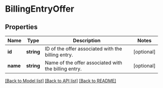 # BillingEntryOffer

## Properties
Name | Type | Description | Notes
------------ | ------------- | ------------- | -------------
**id** | **string** | ID of the offer associated with the billing entry. | [optional] 
**name** | **string** | Name of the offer associated with the billing entry. | [optional] 

[[Back to Model list]](../../README.md#documentation-for-models) [[Back to API list]](../../README.md#documentation-for-api-endpoints) [[Back to README]](../../README.md)

